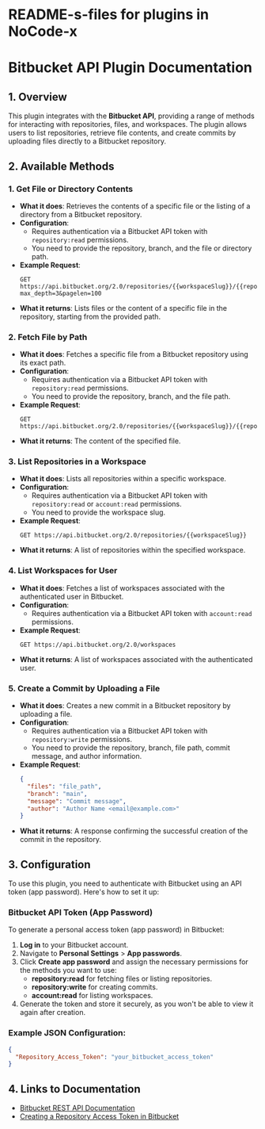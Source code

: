 # README-s-files for plugins in NoCode-x


# Bitbucket API Plugin Documentation

## 1. Overview

This plugin integrates with the **Bitbucket API**, providing a range of methods for interacting with repositories, files, and workspaces. The plugin allows users to list repositories, retrieve file contents, and create commits by uploading files directly to a Bitbucket repository.

## 2. Available Methods

### 1. **Get File or Directory Contents**
   - **What it does**: Retrieves the contents of a specific file or the listing of a directory from a Bitbucket repository.
   - **Configuration**:
     - Requires authentication via a Bitbucket API token with `repository:read` permissions.
     - You need to provide the repository, branch, and the file or directory path.
   - **Example Request**:
     ```plaintext
     GET https://api.bitbucket.org/2.0/repositories/{{workspaceSlug}}/{{repoSlug}}/src/{{commit}}/{{path}}?max_depth=3&pagelen=100
     ```
   - **What it returns**: Lists files or the content of a specific file in the repository, starting from the provided path.

### 2. **Fetch File by Path**
   - **What it does**: Fetches a specific file from a Bitbucket repository using its exact path.
   - **Configuration**:
     - Requires authentication via a Bitbucket API token with `repository:read` permissions.
     - You need to provide the repository, branch, and the file path.
   - **Example Request**:
     ```plaintext
     GET https://api.bitbucket.org/2.0/repositories/{{workspaceSlug}}/{{repoSlug}}/src/{{commit}}/{{path}}
     ```
   - **What it returns**: The content of the specified file.

### 3. **List Repositories in a Workspace**
   - **What it does**: Lists all repositories within a specific workspace.
   - **Configuration**:
     - Requires authentication via a Bitbucket API token with `repository:read` or `account:read` permissions.
     - You need to provide the workspace slug.
   - **Example Request**:
     ```plaintext
     GET https://api.bitbucket.org/2.0/repositories/{{workspaceSlug}}
     ```
   - **What it returns**: A list of repositories within the specified workspace.

### 4. **List Workspaces for User**
   - **What it does**: Fetches a list of workspaces associated with the authenticated user in Bitbucket.
   - **Configuration**:
     - Requires authentication via a Bitbucket API token with `account:read` permissions.
   - **Example Request**:
     ```plaintext
     GET https://api.bitbucket.org/2.0/workspaces
     ```
   - **What it returns**: A list of workspaces associated with the authenticated user.

### 5. **Create a Commit by Uploading a File**
   - **What it does**: Creates a new commit in a Bitbucket repository by uploading a file.
   - **Configuration**:
     - Requires authentication via a Bitbucket API token with `repository:write` permissions.
     - You need to provide the repository, branch, file path, commit message, and author information.
   - **Example Request**:
     ```json
     {
       "files": "file_path",
       "branch": "main",
       "message": "Commit message",
       "author": "Author Name <email@example.com>"
     }
     ```
   - **What it returns**: A response confirming the successful creation of the commit in the repository.

## 3. Configuration

To use this plugin, you need to authenticate with Bitbucket using an API token (app password). Here's how to set it up:

### **Bitbucket API Token (App Password)**

To generate a personal access token (app password) in Bitbucket:

1. **Log in** to your Bitbucket account.
2. Navigate to **Personal Settings** > **App passwords**.
3. Click **Create app password** and assign the necessary permissions for the methods you want to use:
   - **repository:read** for fetching files or listing repositories.
   - **repository:write** for creating commits.
   - **account:read** for listing workspaces.
4. Generate the token and store it securely, as you won't be able to view it again after creation.

### Example JSON Configuration:

```json
{
  "Repository_Access_Token": "your_bitbucket_access_token"
}
```

## 4. Links to Documentation

- [Bitbucket REST API Documentation](https://developer.atlassian.com/cloud/bitbucket/rest/intro/#authentication)
- [Creating a Repository Access Token in Bitbucket](https://support.atlassian.com/bitbucket-cloud/docs/app-passwords/)
